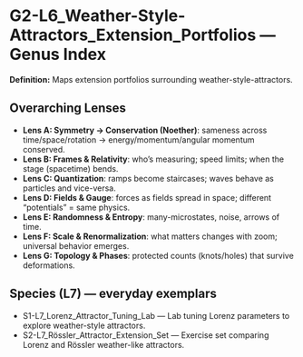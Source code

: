# G2-L6_Weather-Style-Attractors_Extension_Portfolios — Genus Index
**Definition:** Maps extension portfolios surrounding weather-style-attractors.

## Overarching Lenses

- **Lens A: Symmetry -> Conservation (Noether)**: sameness across time/space/rotation → energy/momentum/angular momentum conserved.
- **Lens B: Frames & Relativity**: who’s measuring; speed limits; when the stage (spacetime) bends.
- **Lens C: Quantization**: ramps become staircases; waves behave as particles and vice-versa.
- **Lens D: Fields & Gauge**: forces as fields spread in space; different “potentials” = same physics.
- **Lens E: Randomness & Entropy**: many-microstates, noise, arrows of time.
- **Lens F: Scale & Renormalization**: what matters changes with zoom; universal behavior emerges.
- **Lens G: Topology & Phases**: protected counts (knots/holes) that survive deformations.

## Species (L7) — everyday exemplars
- S1-L7_Lorenz_Attractor_Tuning_Lab — Lab tuning Lorenz parameters to explore weather-style attractors.
- S2-L7_Rössler_Attractor_Extension_Set — Exercise set comparing Lorenz and Rössler weather-like attractors.
